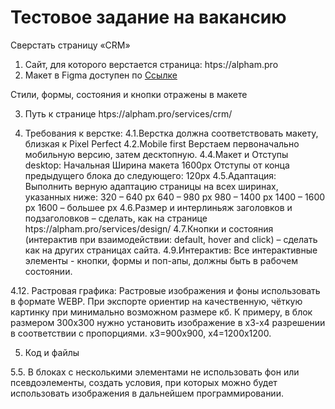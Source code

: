 # Тестовое задание на вакансию
Сверстать страницу «CRM»
1. Сайт, для которого верстается страница: htps://alpham.pro
2. Макет в Figma доступен по <a href="https://www.figma.com/design/v2n7kx6SfiXMWWI3nyQmHg/%D0%A2%D0%B5%D1%81%D1%82%D0%BE%D0%B2%D0%BE%D0%B5-%D0%B7%D0%B0%D0%B4%D0%B0%D0%BD%D0%B8%D0%B5_Alpham.pro_%D0%92%D0%B5%D1%80%D1%81%D1%82%D0%B0%D0%BB%D1%8C%D1%89%D0%B8%D0%BA-%2F-Frontend-%D1%80%D0%B0%D0%B7%D1%80%D0%B0%D0%B1%D0%BE%D1%82%D1%87%D0%B8%D0%BA?node-id=0-1"> Ссылке </a>

Стили, формы, состояния и кнопки отражены в макете


3. Путь к странице htps://alpham.pro/services/crm/


4. Требования к верстке:
4.1.Верстка должна соответствовать макету, близкая к Pixel Perfect
4.2.Mobile first
Верстаем первоначально мобильную версию, затем десктопную.
4.4.Макет и Отступы desktop:
Начальная Ширина макета 1600px
Отступы от конца предыдущего блока до следующего: 120px
4.5.Адаптация:
Выполнить верную адаптацию страницы на всех ширинах, указанных ниже:
320 – 640 px
640 – 980 px
980 – 1400 px
1400 – 1600 px
1600 – большее px
4.6.Размер и интерлиньяж заголовков и подзаголовков – сделать, как на странице
htps://alpham.pro/services/design/
4.7.Кнопки и состояния (интерактив при взаимодействии: default, hover and click)
– сделать как на других страницах сайта.
4.9.Интерактив:
Все интерактивные элементы - кнопки, формы и поп-апы, должны быть в 
рабочем состоянии. 

4.12. Растровая графика:
Растровые изображения и фоны использовать в формате WEBP. При экспорте 
ориентир на качественную, чёткую картинку при минимально возможном 
размере кб. К примеру, в блок размером 300х300 нужно установить 
изображение в х3-х4 разрешении в соответствии с пропорциями. х3=900х900, 
х4=1200х1200.

5. Код и файлы

5.5. В блоках с несколькими элементами не использовать фон или 
псевдоэлементы, создать условия, при которых можно будет использовать 
изображения в дальнейшем программировании.



